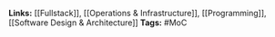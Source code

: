 **Links:** [[Fullstack]], [[Operations & Infrastructure]], [[Programming]], [[Software Design & Architecture]]
**Tags:** #MoC 